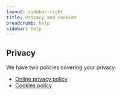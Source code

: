 ```yaml
---
layout: sidebar-right
title: Privacy and cookies
breadcrumb: help
sidebar: help
---
```

## Privacy

We have two policies covering your privacy:

- [Online privacy policy](/help/privacy-and-cookies/privacy-policy/)
- [Cookies policy](/help/privacy-and-cookies/cookie-policy/)
